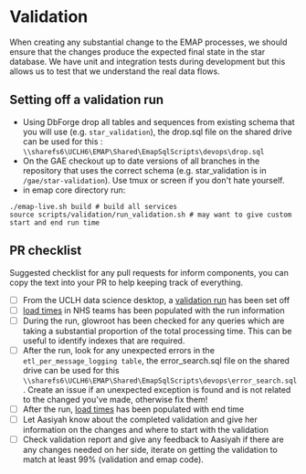 # Validation 

When creating any substantial change to the EMAP processes, we should ensure that the changes produce the 
expected final state in the star database. We have unit and integration tests during development but this allows 
us to test that we understand the real data flows. 

## Setting off a validation run

- Using DbForge drop all tables and sequences from existing schema that you will use (e.g. `star_validation`),
  the drop.sql file on the shared drive can be used for this :
  `\\sharefs6\UCLH6\EMAP\Shared\EmapSqlScripts\devops\drop.sql`
- On the GAE checkout up to date versions of all branches in the repository that uses the correct schema 
  (e.g. star_validation is in `/gae/star-validation`). Use tmux or screen if you don't hate yourself.
- in emap core directory run: 

```shell script
./emap-live.sh build # build all services
source scripts/validation/run_validation.sh # may want to give custom start and end run time 
```

## PR checklist

Suggested checklist for any pull requests for inform components, you can copy the text into your PR to help
keeping track of everything.

- [ ] From the UCLH data science desktop, a [validation run](#setting-off-a-validation-run) has been set off
- [ ] [load times](https://teams.microsoft.com/l/channel/19%3Ad3a19685d37241fdbfceb9d30303ea1b%40thread.tacv2/tab%3A%3A20f76f5b-b0d0-45ad-a0a8-3777aa82628d?groupId=03f64fac-1f4f-447c-8a74-6fe0054cf06a&tenantId=1faf88fe-a998-4c5b-93c9-210a11d9a5c2) 
      in NHS teams has been populated with the run information 
- [ ] During the run, glowroot has been checked for any queries which are taking a substantial proportion of the
      total processing time. This can be useful to identify indexes that are required.
- [ ] After the run, look for any unexpected errors in the `etl_per_message_logging table`, the error_search.sql file
      on the shared drive can be used for this `\\sharefs6\UCLH6\EMAP\Shared\EmapSqlScripts\devops\error_search.sql`.
      Create an issue if an unexpected exception is found and is not related to the changed you've made, otherwise
      fix them!
- [ ] After the run, [load times](https://teams.microsoft.com/l/channel/19%3Ad3a19685d37241fdbfceb9d30303ea1b%40thread.tacv2/tab%3A%3A20f76f5b-b0d0-45ad-a0a8-3777aa82628d?groupId=03f64fac-1f4f-447c-8a74-6fe0054cf06a&tenantId=1faf88fe-a998-4c5b-93c9-210a11d9a5c2) 
      has been populated with end time
- [ ] Let Aasiyah know about the completed validation and give her information on the changes and where to start 
      with the validation
- [ ] Check validation report and give any feedback to Aasiyah if there are any changes needed on her side, 
      iterate on getting the validation to match at least 99% (validation and emap code).
